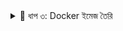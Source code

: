 <details>
<summary>🚧 ধাপ ৩: Docker ইমেজ তৈরি</summary>

```bash
docker build . -t class02-nginx
<br/>
-Getting-Started-with-Docker/images
/Screenshot from 2025-05-10 17-20-42.png

</details> ```
